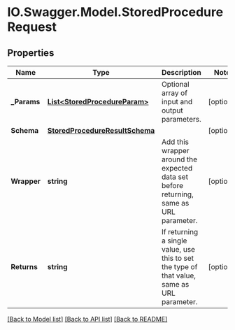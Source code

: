 # IO.Swagger.Model.StoredProcedureRequest
## Properties

Name | Type | Description | Notes
------------ | ------------- | ------------- | -------------
**_Params** | [**List&lt;StoredProcedureParam&gt;**](StoredProcedureParam.md) | Optional array of input and output parameters. | [optional] 
**Schema** | [**StoredProcedureResultSchema**](StoredProcedureResultSchema.md) |  | [optional] 
**Wrapper** | **string** | Add this wrapper around the expected data set before returning, same as URL parameter. | [optional] 
**Returns** | **string** | If returning a single value, use this to set the type of that value, same as URL parameter. | [optional] 

[[Back to Model list]](../README.md#documentation-for-models) [[Back to API list]](../README.md#documentation-for-api-endpoints) [[Back to README]](../README.md)

